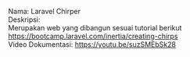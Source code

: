 Nama: Laravel Chirper </br>
Deskripsi: </br>
Merupakan web yang dibangun sesuai tutorial berikut https://bootcamp.laravel.com/inertia/creating-chirps </br>
Video Dokumentasi: https://youtu.be/suzSMEbSk28
